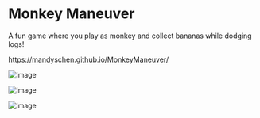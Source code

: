 # Monkey Maneuver
A fun game where you play as monkey and collect bananas while dodging logs!

https://mandyschen.github.io/MonkeyManeuver/

![image](https://github.com/mandyschen/MonkeyManeuver/assets/100249839/3c4738e6-812b-40ec-9591-919fd5323878)

![image](https://github.com/mandyschen/MonkeyManeuver/assets/100249839/96fa6815-e584-4454-a164-ba8c094eeb23)

![image](https://github.com/mandyschen/MonkeyManeuver/assets/100249839/4d6b7b38-ade1-4b34-bd6d-30dd91093721)
